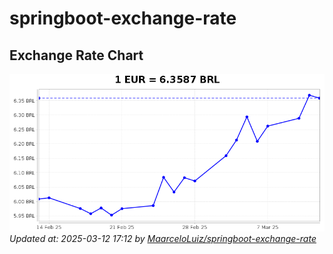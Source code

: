 # springboot-exchange-rate

<!-- EXCHANGE-RATE-START -->
## Exchange Rate Chart

![Exchange Rate Chart](charts/chart.png)*Updated at: 2025-03-12 17:12 by [MaarceloLuiz/springboot-exchange-rate](https://github.com/MaarceloLuiz/springboot-exchange-rate)*


<!-- EXCHANGE-RATE-END -->